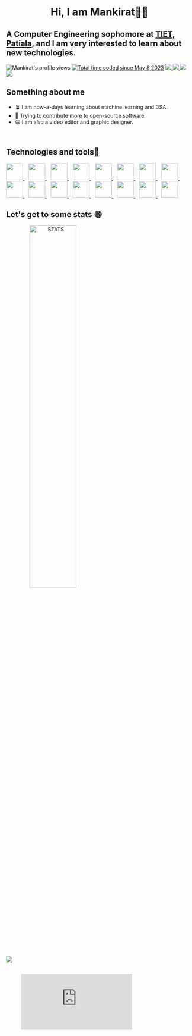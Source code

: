 <h1 align="center">Hi, I am Mankirat👋🏻</h1>
<h2>A Computer Engineering sophomore at <a href="https://www.thapar.edu">TIET, Patiala</a>, and I am very interested to learn about new technologies.</h2>
<div style="display:inline-block">
  <img src="https://komarev.com/ghpvc/?username=MankiratSingh1315&label=Profile%20views&color=0eed4a&style=for-the-badge" alt="Mankirat's profile views" />
  <a href="https://wakatime.com/@6c4560a5-693d-422a-a2c0-518eec177837"><img src="https://wakatime.com/badge/user/6c4560a5-693d-422a-a2c0-518eec177837.svg?style=for-the-badge" alt="Total time coded since May 8 2023" /></a>
  <a href="https://www.linkedin.com/in/mankiratsingh1315/" style="decoration:none">
    <img src="https://img.shields.io/badge/LinkedIn-0077B5?style=for-the-badge&logo=linkedin&logoColor=white"/>
  </a>
  <a href="https://github.com/MankiratSingh1315" style="decoration:none">
    <img src="https://img.shields.io/badge/GitHub-100000?style=for-the-badge&logo=github&logoColor=white">
  </a>
  <a href="mailto:msingh2_be22@thapar.edu" style="decoration:none">
    <img src="https://img.shields.io/badge/Gmail-D14836?style=for-the-badge&logo=gmail&logoColor=white"/>
  </a>
  <a href="https://www.instagram.com/mankiratsingh1315/" style="decoration:none">
    <img src="https://img.shields.io/badge/Instagram-E4405F?style=for-the-badge&logo=instagram&logoColor=white"/>
  </a>
</div>
<br>
<div>
  <h2>Something about me</h2>
  <ul>
    <li> 🪴 I am now-a-days learning about machine learning and DSA.</li>
    <li> 🚀 Trying to contribute more to open-source software.</li>
    <li> 😃 I am also a video editor and graphic designer.</li>
  </ul>
</div>
<br>
<div>
  <h2>Technologies and tools🤖</h2>
  <div style="display:inline-block">
    <a href="https://www.w3schools.com/c/c_intro.php">
      <img src="https://github.com/MankiratSingh1315/MankiratSingh1315/assets/120726854/cd259c7c-7d7d-47c0-b83a-400743e22b6e" height=45/>
    </a>&ensp;	
    <a href="https://www.w3schools.com/cpp/default.asp">
      <img src="https://github.com/MankiratSingh1315/MankiratSingh1315/assets/120726854/ce0f9687-5217-4fc6-8fcb-535d07d0e8cc" height=45/>
    </a>&ensp;	
    <a href="https://flutter.dev/">
      <img src="https://github.com/MankiratSingh1315/MankiratSingh1315/assets/120726854/18f5028f-cd75-413a-a2bf-3fa67356d789" height=45/>
    </a>&ensp;	
    <a href="https://dart.dev/">
      <img src="https://github.com/MankiratSingh1315/MankiratSingh1315/assets/120726854/f6114b41-272d-4e6f-b3d0-db25d0f9f376" height=45/>
    </a>&ensp;	
    <a href="https://www.w3schools.com/html/">
      <img src="https://github.com/MankiratSingh1315/MankiratSingh1315/assets/120726854/6d9adb54-4681-4e2b-be26-149470cb3e60" height=45/>
    </a>&ensp;	
    <a href="https://www.w3.org/Style/CSS/Overview.en.html">
      <img src="https://github.com/MankiratSingh1315/MankiratSingh1315/assets/120726854/2efe6403-1dec-4c6c-b826-649d62d8c470" height=45/>
    </a>&ensp;	
    <a href="https://developer.mozilla.org/en-US/docs/Web/JavaScript">
      <img src="https://github.com/MankiratSingh1315/MankiratSingh1315/assets/120726854/4f35c131-b0a2-4bfe-a53e-4c9addccfc8c" height=45/>
    </a>&ensp;	
    <a href="https://nodejs.org/en">
      <img src="https://github.com/MankiratSingh1315/MankiratSingh1315/assets/120726854/a55faa23-c8b8-456e-866b-9f7ec6225a87" height=45/>
    </a>&ensp;	
    <a href="https://www.mongodb.com/">
      <img src="https://github.com/MankiratSingh1315/MankiratSingh1315/assets/120726854/01ae1e20-f653-49f1-a6ef-064d868c4a8b" height=45/>
    </a>&ensp;	
    <a href="https://www.mysql.com/">
      <img src="https://github.com/MankiratSingh1315/MankiratSingh1315/assets/120726854/7dd67cad-148f-4943-b42b-abc3a590b991" height=45/>
    </a>&ensp;
    <a href="https://www.python.org/">
      <img src="https://github.com/MankiratSingh1315/MankiratSingh1315/assets/120726854/5a76893d-54b8-4e4b-95c1-2453dffb6ea6" height=45/>
    </a>&ensp;
    <a href="https://www.react.dev/">
      <img src="https://github.com/MankiratSingh1315/MankiratSingh1315/assets/120726854/53bfb558-774b-4d2b-8a01-da06f01f5998" height=45/>
    </a>&ensp;
    <a href="https://www.notion.so/">
      <img src="https://github.com/MankiratSingh1315/MankiratSingh1315/assets/120726854/8e634307-4c5c-4132-9a47-28eb4ff06a1a" height=45/>
    </a>&ensp;
    <a href="https://www.xubuntu.org/">
      <img src="https://github.com/MankiratSingh1315/MankiratSingh1315/assets/120726854/fc6cb35d-c1f6-4ec2-a2e2-f6cce626aa4b" height=45/>
    </a>&ensp;
    <a href="https://www.ubuntu.com/">
      <img src="https://github.com/MankiratSingh1315/MankiratSingh1315/assets/120726854/f3b8ff21-c08d-4b83-a054-f15a3e1a28af" height=45/>
    </a>&ensp;
    <a href="https://firebase.google.com/">
      <img src="https://github.com/MankiratSingh1315/MankiratSingh1315/assets/120726854/91bccba5-5b67-46bd-b14f-0b26b5ca1906" height=45/>
    </a>

  </div>
  <br>
  <div>
    <h2>Let's get to some stats 😁</h2>
    <a href="https://github.com/MankiratSingh1315" align="center"><img alt="STATS" src="https://github-readme-stats.vercel.app/api?username=MankiratSingh1315&show_icons=true&theme=gotham" width="50%" ></a>
    <br><br>
    <img src="https://github-readme-streak-stats.herokuapp.com/?user=MankiratSingh1315&theme=gotham&hide_border=false&border_radius=4.5&locale=en&date_format=&mode=daily&exclude_days=&sections=total%2Ccurrent%2Clongest&card_width=495&type=svg&background-type=gradient&properties=background" align="center"/>
    <br/><br/>
    <figure><embed src="https://wakatime.com/share/@MankiratSingh1315/52f79d2a-3491-4721-8223-1bede0f1ee1c.svg"></embed></figure>
  </div>
</div>

